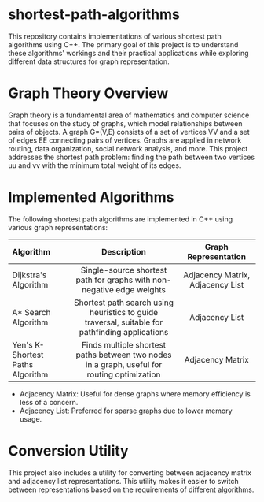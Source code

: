 # shortest-path-algorithms
This repository contains implementations of various shortest path algorithms using C++. The primary goal of this project is to understand these algorithms' workings and their practical applications while exploring different data structures for graph representation.

# Graph Theory Overview
Graph theory is a fundamental area of mathematics and computer science that focuses on the study of graphs, which model relationships between pairs of objects. A graph G=(V,E) consists of a set of vertices VV and a set of edges EE connecting pairs of vertices. Graphs are applied in network routing, data organization, social network analysis, and more.
This project addresses the shortest path problem: finding the path between two vertices uu and vv with the minimum total weight of its edges.

# Implemented Algorithms
The following shortest path algorithms are implemented in C++ using various graph representations:

| Algorithm              | Description | Graph Representation |
| :---------------- | :------------: | :----: |
| Dijkstra's Algorithm        | Single-source shortest path for graphs with non-negative edge weights   | Adjacency Matrix, Adjacency List |
| A* Search Algorithm           | Shortest path search using heuristics to guide traversal, suitable for pathfinding applications   | Adjacency List |
| Yen's K-Shortest Paths Algorithm    | Finds multiple shortest paths between two nodes in a graph, useful for routing optimization   | Adjacency Matrix |


* Adjacency Matrix: Useful for dense graphs where memory efficiency is less of a concern.
* Adjacency List: Preferred for sparse graphs due to lower memory usage.

# Conversion Utility
This project also includes a utility for converting between adjacency matrix and adjacency list representations. This utility makes it easier to switch between representations based on the requirements of different algorithms.
